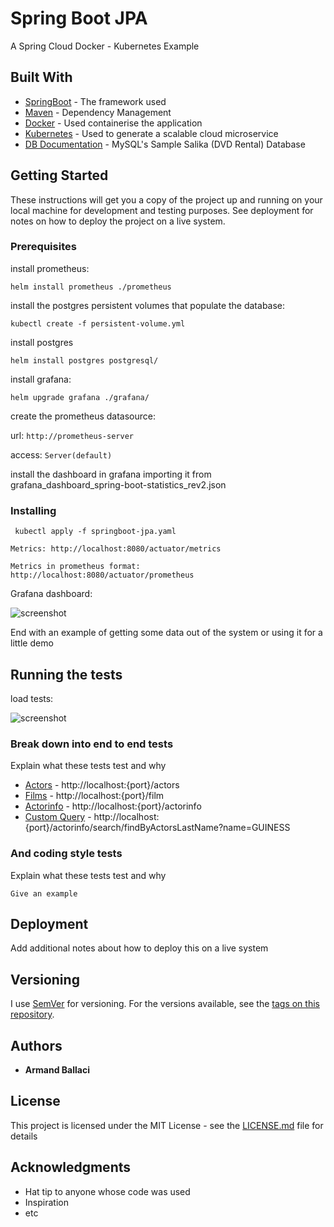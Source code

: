 # Spring Boot JPA 
A Spring Cloud Docker - Kubernetes Example

## Built With

* [SpringBoot](https://spring.io/projects/spring-boot) - The framework used
* [Maven](https://maven.apache.org/) - Dependency Management
* [Docker](https://www.docker.com/) - Used containerise the application
* [Kubernetes](https://kubernetes.io/) - Used to generate a scalable cloud microservice
* [DB Documentation](https://www.ntu.edu.sg/home/ehchua/programming/sql/sampledatabases.html) - MySQL's Sample Salika (DVD Rental) Database


## Getting Started

These instructions will get you a copy of the project up and running on your local machine for development and testing purposes. See deployment for notes on how to deploy the project on a live system.

### Prerequisites

install prometheus: 

```helm install prometheus ./prometheus```

install the postgres persistent volumes that populate the database:

```kubectl create -f persistent-volume.yml```

install postgres

``` helm install postgres postgresql/ ```

install grafana:

```helm upgrade grafana ./grafana/```

create the prometheus datasource:

url: ```http://prometheus-server```
 
access: ``Server(default)``

install the dashboard in grafana importing it from grafana_dashboard_spring-boot-statistics_rev2.json

### Installing

<code> kubectl apply -f springboot-jpa.yaml </code>

```
Metrics: http://localhost:8080/actuator/metrics

Metrics in prometheus format: http://localhost:8080/actuator/prometheus
```

Grafana dashboard:

![screenshot](https://github.com/aballaci/springboot-jpa-sakila/blob/master/docs/img/grafana.png)

End with an example of getting some data out of the system or using it for a little demo

## Running the tests

load tests:

![screenshot](https://github.com/aballaci/springboot-jpa-sakila/blob/master/docs/img//load_test_c4_100.png)

### Break down into end to end tests

Explain what these tests test and why


* [Actors](http://localhost:31449/actors) - http://localhost:{port}/actors
* [Films](http://localhost:31449/film) - http://localhost:{port}/film
* [Actorinfo](http://localhost:31449/actorinfo) - http://localhost:{port}/actorinfo
* [Custom Query](http://localhost:31449/actorinfo/search/findByActorsLastName?name=GUINESS) - http://localhost:{port}/actorinfo/search/findByActorsLastName?name=GUINESS

### And coding style tests

Explain what these tests test and why

```
Give an example
```

## Deployment

Add additional notes about how to deploy this on a live system


## Versioning

I use [SemVer](http://semver.org/) for versioning. For the versions available, see the [tags on this repository](https://github.com/aballaci/springboot-jpa-sakila/tags). 

## Authors

* **Armand Ballaci** 

## License

This project is licensed under the MIT License - see the [LICENSE.md](Licence.md) file for details

## Acknowledgments

* Hat tip to anyone whose code was used
* Inspiration
* etc
